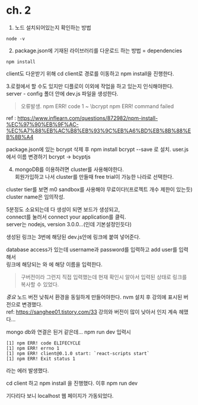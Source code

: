 # ch. 2

1. 노드 설치되어있는지 확인하는 방법  
```
node -v  
```

2. package.json에 기재된 라이브러리를 다운로드 하는 방법 = dependencies  
```
npm install  
```

client도 다운받기 위해 cd client로 경로를 이동하고 npm install을 진행한다.   

3.로컬에서 할 수도 있지만 디플로이 이외에 작업을 하고 있는지 인식해야한다.   
server - config 폴더 안에 dev.js 파일을 생성한다.   


> 오류발생.
> npm ERR! code 1 ~ \bcrypt
> npm ERR! command failed   

ref : https://www.inflearn.com/questions/872982/npm-install-%EC%97%90%EB%9F%AC-%EC%A7%88%EB%AC%B8%EB%93%9C%EB%A6%BD%EB%8B%88%EB%8B%A4

package.json에 있는 bcrypt 삭제 후 npm install bcrypt --save 로 설치.
user.js에서 이름 변경하기 bcrypt -> bcyptjs

4. mongoDB를 이용하려면 cluster를 사용해야한다.   
회원가입하고 나서 cluster를 만들때 free trial이 가능한 나라로 선택한다.   

cluster tier를 보면 m0 sandbox를 사용해야 무료이다!(프로젝트 개수 제한이 있는듯)   
cluster name은 임의작성.   

5분정도 소요되는데 다 생성이 되면 보드가 생성되고,  
connect를 눌러서 connect your application를 클릭.   
server는 nodejs, version 3.0.0...(인데 기본설정인듯다)  

생성된 링크는 3번에 해당된 dev.js안에 링크에 붙여 넣어준다.   

database access가 있는데 username과 password를 입력하고 add user를 입력해서  
링크에 해당되는 <username>와 <password>에 해당 이름을 입력한다.  

> 구버전이라 그런지 직접 입력했는데 현재 확인시 알아서 입력된 상태로 링크를 복사할 수 있었다.   


*중요* 노드 버전 낮춰서 환경을 동일하게 만들어야한다. nvm 설치 후 강의에 표시된 버전으로 변경했다.   
ref: https://sanghee01.tistory.com/33
강의와 버전이 많이 낮아서 인지 계속 헤맸다...

mongo db와 연결은 된거 같은데... npm run dev 입력시
```
[1] npm ERR! code ELIFECYCLE
[1] npm ERR! errno 1
[1] npm ERR! client@0.1.0 start: `react-scripts start`
[1] npm ERR! Exit status 1
```

라는 에러 발생했다. 

cd client 하고 npm install 을 진행했다. 
이후 npm run dev

기다리다 보니 localhost 웹 페이지가 가동되었다. 
